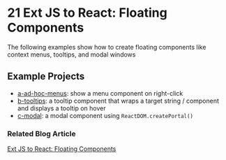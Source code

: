 # 21 Ext JS to React: Floating Components

The following examples show how to create floating components like context menus, tooltips, and modal windows

## Example Projects

 - [a-ad-hoc-menus](./a-ad-hoc-menus): show a menu component on right-click
 - [b-tooltips](./b-tooltips): a tooltip component that wraps a target string / component and displays a tooltip on hover
 - [c-modal](./c-modal): a modal component using `ReactDOM.createPortal()`

### Related Blog Article

[Ext JS to React: Floating Components](https://moduscreate.com/blog/ext-js-to-react-floating-components/)